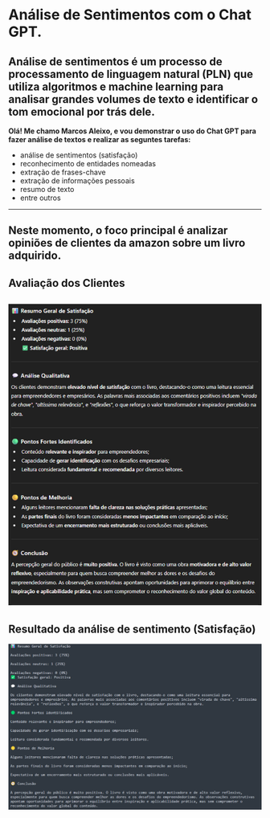# Análise de Sentimentos com o Chat GPT.
Análise de sentimentos é um processo de processamento de linguagem natural (PLN) que utiliza algoritmos e machine learning para analisar grandes volumes de texto e identificar o tom emocional por trás dele.
---
**Olá! Me chamo Marcos Aleixo, e vou demonstrar o uso do Chat GPT para fazer análise de textos e realizar as seguntes tarefas:**
- análise de sentimentos (satisfação)
- reconhecimento de entidades nomeadas
- extração de frases-chave 
- extração de informações pessoais
- resumo de texto
- entre outros
---
Neste momento, o foco principal é analizar opiniões de clientes da amazon sobre um livro adquirido.
---
## Avaliação dos Clientes
![analise](images/analise.png)
---
## Resultado da análise de sentimento (Satisfação)
![avaliacoes](images/avaliacoes.png)
